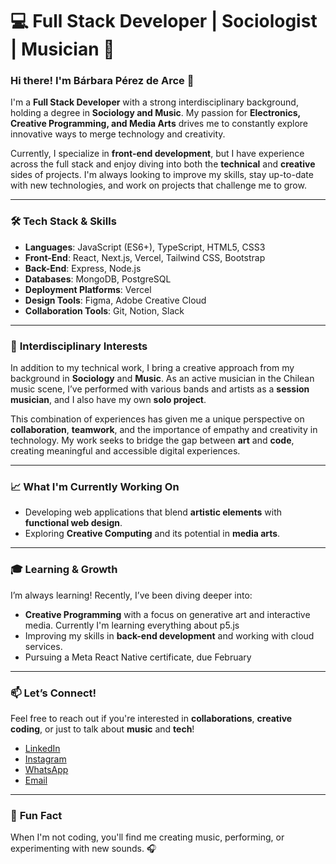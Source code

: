 # 💻 **Full Stack Developer | Sociologist | Musician** 🎵

### Hi there! I'm Bárbara Pérez de Arce 👋

I'm a **Full Stack Developer** with a strong interdisciplinary background, holding a degree in **Sociology and Music**. My passion for **Electronics, Creative Programming, and Media Arts** drives me to constantly explore innovative ways to merge technology and creativity.

Currently, I specialize in **front-end development**, but I have experience across the full stack and enjoy diving into both the **technical** and **creative** sides of projects. I'm always looking to improve my skills, stay up-to-date with new technologies, and work on projects that challenge me to grow.

---

### 🛠 **Tech Stack & Skills**

- **Languages**: JavaScript (ES6+), TypeScript, HTML5, CSS3
- **Front-End**: React, Next.js, Vercel, Tailwind CSS, Bootstrap
- **Back-End**: Express, Node.js
- **Databases**: MongoDB, PostgreSQL
- **Deployment Platforms**: Vercel
- **Design Tools**: Figma, Adobe Creative Cloud
- **Collaboration Tools**: Git, Notion, Slack

---

### 🎨 **Interdisciplinary Interests**

In addition to my technical work, I bring a creative approach from my background in **Sociology** and **Music**. As an active musician in the Chilean music scene, I’ve performed with various bands and artists as a **session musician**, and I also have my own **solo project**.

This combination of experiences has given me a unique perspective on **collaboration**, **teamwork**, and the importance of empathy and creativity in technology. My work seeks to bridge the gap between **art** and **code**, creating meaningful and accessible digital experiences.

---

### 📈 **What I'm Currently Working On**

- Developing web applications that blend **artistic elements** with **functional web design**.
- Exploring **Creative Computing** and its potential in **media arts**.

---

### 🎓 **Learning & Growth**

I’m always learning! Recently, I’ve been diving deeper into:

- **Creative Programming** with a focus on generative art and interactive media. Currently I'm learning everything about p5.js
- Improving my skills in **back-end development** and working with cloud services.
- Pursuing a Meta React Native certificate, due February 

---

### 📫 **Let’s Connect!**

Feel free to reach out if you're interested in **collaborations**, **creative coding**, or just to talk about **music** and **tech**!
- [LinkedIn](https://www.linkedin.com/in/barbarapda/)
- [Instagram](https://www.instagram.com/barbarapda)
- [WhatsApp](https://wa.me/56981272793)
- [Email](mailto:barbara.perezdearce@gmail.com)

---

### 🎵 **Fun Fact**

When I'm not coding, you'll find me creating music, performing, or experimenting with new sounds. 🎧
